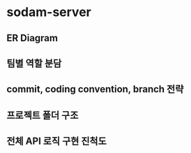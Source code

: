 # sodam-server

## ER Diagram

## 팀별 역할 분담

## commit, coding convention, branch 전략

## 프로젝트 폴더 구조

## 전체 API 로직 구현 진척도
